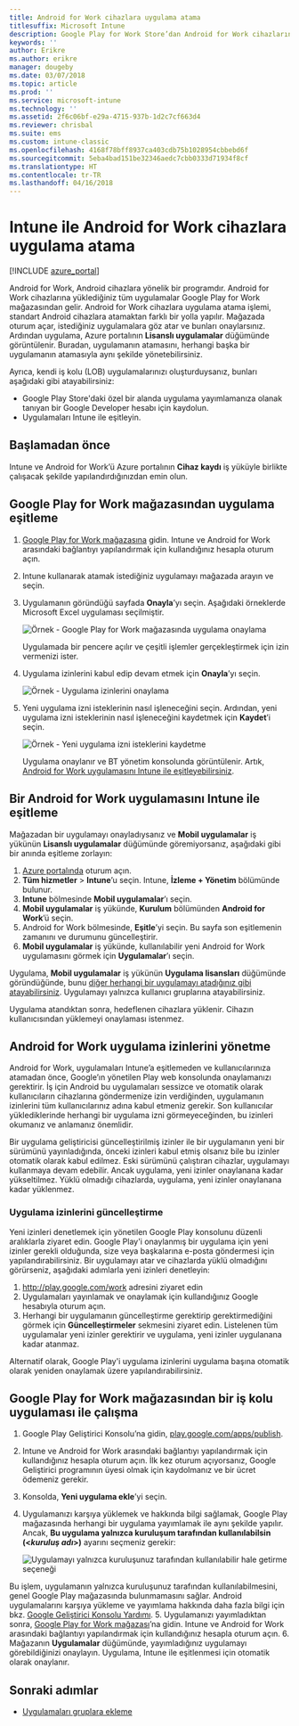 ```yaml
---
title: Android for Work cihazlara uygulama atama
titlesuffix: Microsoft Intune
description: Google Play for Work Store’dan Android for Work cihazlarına uygulama eşitlemeyi ve atamayı öğrenin.
keywords: ''
author: Erikre
ms.author: erikre
manager: dougeby
ms.date: 03/07/2018
ms.topic: article
ms.prod: ''
ms.service: microsoft-intune
ms.technology: ''
ms.assetid: 2f6c06bf-e29a-4715-937b-1d2c7cf663d4
ms.reviewer: chrisbal
ms.suite: ems
ms.custom: intune-classic
ms.openlocfilehash: 4168f78bff8937ca403cdb75b1028954cbbebd6f
ms.sourcegitcommit: 5eba4bad151be32346aedc7cbb0333d71934f8cf
ms.translationtype: HT
ms.contentlocale: tr-TR
ms.lasthandoff: 04/16/2018
---
```

# <a name="how-to-assign-apps-to-android-for-work-devices-with-intune"></a>Intune ile Android for Work cihazlara uygulama atama

[!INCLUDE [azure_portal](./includes/azure_portal.md)]

Android for Work, Android cihazlara yönelik bir programdır. Android for Work cihazlarına yüklediğiniz tüm uygulamalar Google Play for Work mağazasından gelir. Android for Work cihazlara uygulama atama işlemi, standart Android cihazlara atamaktan farklı bir yolla yapılır. Mağazada oturum açar, istediğiniz uygulamalara göz atar ve bunları onaylarsınız. Ardından uygulama, Azure portalının **Lisanslı uygulamalar** düğümünde görüntülenir. Buradan, uygulamanın atamasını, herhangi başka bir uygulamanın atamasıyla aynı şekilde yönetebilirsiniz.

Ayrıca, kendi iş kolu (LOB) uygulamalarınızı oluşturduysanız, bunları aşağıdaki gibi atayabilirsiniz:
- Google Play Store'daki özel bir alanda uygulama yayımlamanıza olanak tanıyan bir Google Developer hesabı için kaydolun.
- Uygulamaları Intune ile eşitleyin.

## <a name="before-you-start"></a>Başlamadan önce

Intune ve Android for Work’ü Azure portalının **Cihaz kaydı** iş yüküyle birlikte çalışacak şekilde yapılandırdığınızdan emin olun.

## <a name="synchronize-an-app-from-the-google-play-for-work-store"></a>Google Play for Work mağazasından uygulama eşitleme

1. [Google Play for Work mağazasına](https://play.google.com/work) gidin. Intune ve Android for Work arasındaki bağlantıyı yapılandırmak için kullandığınız hesapla oturum açın.
2. Intune kullanarak atamak istediğiniz uygulamayı mağazada arayın ve seçin.
3. Uygulamanın göründüğü sayfada **Onayla**’yı seçin. Aşağıdaki örneklerde Microsoft Excel uygulaması seçilmiştir.</br>

    ![Örnek - Google Play for Work mağazasında uygulama onaylama](media/approve.png)</br>
    
   Uygulamada bir pencere açılır ve çeşitli işlemler gerçekleştirmek için izin vermenizi ister. 

4. Uygulama izinlerini kabul edip devam etmek için **Onayla**’yı seçin.</br>

    ![Örnek - Uygulama izinlerini onaylama](media/approve-app-permissions.png)

5. Yeni uygulama izni isteklerinin nasıl işleneceğini seçin. Ardından, yeni uygulama izni isteklerinin nasıl işleneceğini kaydetmek için **Kaydet**’i seçin.</br>

    ![Örnek - Yeni uygulama izni isteklerini kaydetme](media/approve-app-settings.png)</br>

    Uygulama onaylanır ve BT yönetim konsolunda görüntülenir. Artık, [Android for Work uygulamasını Intune ile eşitleyebilirsiniz](apps-add-android-for-work.md#sync-an-android-for-work-app-with-intune). 

## <a name="sync-an-android-for-work-app-with-intune"></a>Bir Android for Work uygulamasını Intune ile eşitleme

Mağazadan bir uygulamayı onayladıysanız ve **Mobil uygulamalar** iş yükünün **Lisanslı uygulamalar** düğümünde göremiyorsanız, aşağıdaki gibi bir anında eşitleme zorlayın:

1. [Azure portalında](https://portal.azure.com) oturum açın.
2. **Tüm hizmetler** > **Intune**’u seçin. Intune, **İzleme + Yönetim** bölümünde bulunur.
3. **Intune** bölmesinde **Mobil uygulamalar**’ı seçin.
4. **Mobil uygulamalar** iş yükünde, **Kurulum** bölümünden **Android for Work**’ü seçin.
5. Android for Work bölmesinde, **Eşitle**’yi seçin. Bu sayfa son eşitlemenin zamanını ve durumunu güncelleştirir.
6. **Mobil uygulamalar** iş yükünde, kullanılabilir yeni Android for Work uygulamasını görmek için **Uygulamalar**’ı seçin.

Uygulama, **Mobil uygulamalar** iş yükünün **Uygulama lisansları** düğümünde göründüğünde, bunu [diğer herhangi bir uygulamayı atadığınız gibi atayabilirsiniz](/intune-azure/manage-apps/deploy-apps). Uygulamayı yalnızca kullanıcı gruplarına atayabilirsiniz.

Uygulama atandıktan sonra, hedeflenen cihazlara yüklenir. Cihazın kullanıcısından yüklemeyi onaylaması istenmez.

## <a name="manage-android-for-work-app-permissions"></a>Android for Work uygulama izinlerini yönetme
Android for Work, uygulamaları Intune’a eşitlemeden ve kullanıcılarınıza atamadan önce, Google’ın yönetilen Play web konsolunda onaylamanızı gerektirir.  İş için Android bu uygulamaları sessizce ve otomatik olarak kullanıcıların cihazlarına göndermenize izin verdiğinden, uygulamanın izinlerini tüm kullanıcılarınız adına kabul etmeniz gerekir.  Son kullanıcılar yüklediklerinde herhangi bir uygulama izni görmeyeceğinden, bu izinleri okumanız ve anlamanız önemlidir.

Bir uygulama geliştiricisi güncelleştirilmiş izinler ile bir uygulamanın yeni bir sürümünü yayınladığında, önceki izinleri kabul etmiş olsanız bile bu izinler otomatik olarak kabul edilmez. Eski sürümünü çalıştıran cihazlar, uygulamayı kullanmaya devam edebilir. Ancak uygulama, yeni izinler onaylanana kadar yükseltilmez. Yüklü olmadığı cihazlarda, uygulama, yeni izinler onaylanana kadar yüklenmez.

### <a name="how-to-update-app-permissions"></a>Uygulama izinlerini güncelleştirme

Yeni izinleri denetlemek için yönetilen Google Play konsolunu düzenli aralıklarla ziyaret edin. Google Play'i onaylanmış bir uygulama için yeni izinler gerekli olduğunda, size veya başkalarına e-posta göndermesi için yapılandırabilirsiniz. Bir uygulamayı atar ve cihazlarda yüklü olmadığını görürseniz, aşağıdaki adımlarla yeni izinleri denetleyin:

1. http://play.google.com/work adresini ziyaret edin
2. Uygulamaları yayınlamak ve onaylamak için kullandığınız Google hesabıyla oturum açın.
3. Herhangi bir uygulamanın güncelleştirme gerektirip gerektirmediğini görmek için **Güncelleştirmeler** sekmesini ziyaret edin.  Listelenen tüm uygulamalar yeni izinler gerektirir ve uygulama, yeni izinler uygulanana kadar atanmaz.  

Alternatif olarak, Google Play'i uygulama izinlerini uygulama başına otomatik olarak yeniden onaylamak üzere yapılandırabilirsiniz. 

## <a name="working-with-a-line-of-business-app-from-the-google-play-for-work-store"></a>Google Play for Work mağazasından bir iş kolu uygulaması ile çalışma

1. Google Play Geliştirici Konsolu’na gidin, [play.google.com/apps/publish](https://play.google.com/apps/publish).
2. Intune ve Android for Work arasındaki bağlantıyı yapılandırmak için kullandığınız hesapla oturum açın. İlk kez oturum açıyorsanız, Google Geliştirici programının üyesi olmak için kaydolmanız ve bir ücret ödemeniz gerekir.
3. Konsolda, **Yeni uygulama ekle**’yi seçin.
4. Uygulamanızı karşıya yüklemek ve hakkında bilgi sağlamak, Google Play mağazasında herhangi bir uygulama yayımlamak ile aynı şekilde yapılır. Ancak, **Bu uygulama yalnızca kuruluşum tarafından kullanılabilsin (<*kuruluş adı*>)** ayarını seçmeniz gerekir:</br>

    ![Uygulamayı yalnızca kuruluşunuz tarafından kullanılabilir hale getirme seçeneği](media/restrict.png)</br>

Bu işlem, uygulamanın yalnızca kuruluşunuz tarafından kullanılabilmesini, genel Google Play mağazasında bulunmamasını sağlar.
Android uygulamalarını karşıya yükleme ve yayımlama hakkında daha fazla bilgi için bkz. [Google Geliştirici Konsolu Yardımı](https://support.google.com/googleplay/android-developer/answer/113469).
5. Uygulamanızı yayımladıktan sonra, [Google Play for Work mağazası](https://play.google.com/work)’na gidin. Intune ve Android for Work arasındaki bağlantıyı yapılandırmak için kullandığınız hesapla oturum açın.
6. Mağazanın **Uygulamalar** düğümünde, yayımladığınız uygulamayı görebildiğinizi onaylayın. Uygulama, Intune ile eşitlenmesi için otomatik olarak onaylanır.

## <a name="next-steps"></a>Sonraki adımlar

- [Uygulamaları gruplara ekleme](apps-deploy.md)

